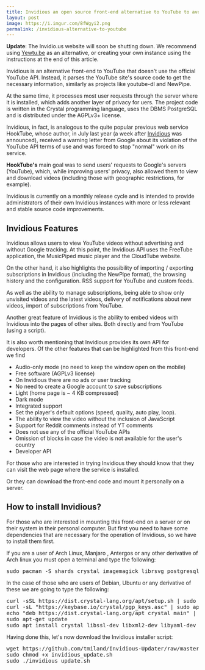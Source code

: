 ```yaml
---
title: Invidious an open source front-end alternative to YouTube to avoid snooping
layout: post
image: https://i.imgur.com/8fWgyi2.png
permalink: /invidious-alternative-to-youtube
---
```


**Update**: The Invidio.us website will soon be shutting down. We recommend using [Yewtu.be](https://yewtu.be) as an alternative, or creating your own instance using the instructions at the end of this article.

Invidious is an alternative front-end to YouTube that doesn't use the official YouTube API. Instead, it parses the YouTube site's source code to get the necessary information, similarly as projects like youtube-dl and NewPipe.

At the same time, it processes most user requests through the server where it is installed, which adds another layer of privacy for uers. The project code is written in the Crystal programming language, uses the DBMS PostgreSQL and is distributed under the AGPLv3+ license.

Invidious, in fact, is analogous to the quite popular previous web service HookTube, whose author, in July last year (a week after [Invidious](https://archive.is/9Kidy) was announced), received a warning letter from Google about its violation of the YouTube API terms of use and was forced to stop "normal" work on its service.

**HookTube's** main goal was to send users' requests to Google's servers (YouTube), which, while improving users' privacy, also allowed them to view and download videos (including those with geographic restrictions, for example).

Invidious is currently on a monthly release cycle and is intended to provide administrators of their own Invidious instances with more or less relevant and stable source code improvements.

## Invidious Features

Invidious allows users to view YouTube videos without advertising and without Google tracking. At this point, the Invidious API uses the FreeTube application, the MusicPiped music player and the CloudTube website.

On the other hand, it also highlights the possibility of importing / exporting subscriptions in Invidious (including the NewPipe format), the browsing history and the configuration. RSS support for YouTube and custom feeds.

As well as the ability to manage subscriptions, being able to show only unvisited videos and the latest videos, delivery of notifications about new videos, import of subscriptions from YouTube.

Another great feature of Invidious is the ability to embed videos with Invidious into the pages of other sites. Both directly and from YouTube (using a script).

It is also worth mentioning that Invidious provides its own API for developers. Of the other features that can be highlighted from this front-end we find

- Audio-only mode (no need to keep the window open on the mobile)
- Free software (AGPLv3 license)
- On Invidious there are no ads or user tracking
- No need to create a Google account to save subscriptions
- Light (home page is ~ 4 KB compressed)
- Dark mode
- Integrated support
- Set the player's default options (speed, quality, auto play, loop).
- The ability to view the video without the inclusion of JavaScript
- Support for Reddit comments instead of YT comments
- Does not use any of the official YouTube APIs
- Omission of blocks in case the video is not available for the user's country
- Developer API

For those who are interested in trying Invidious they should know that they can visit the web page where the service is installed.

Or they can download the front-end code and mount it personally on a server.

## How to install Invidious?

For those who are interested in mounting this front-end on a server or on their system in their personal computer. But first you need to have some dependencies that are necessary for the operation of Invidious, so we have to install them first.

If you are a user of Arch Linux, Manjaro , Antergos or any other derivative of Arch linux you must open a terminal and type the following:

<pre>
sudo pacman -S shards crystal imagemagick librsvg postgresql
</pre>

In the case of those who are users of Debian, Ubuntu or any derivative of these we are going to type the following:

<pre>
curl -sSL https://dist.crystal-lang.org/apt/setup.sh | sudo bash
curl -sL "https://keybase.io/crystal/pgp_keys.asc" | sudo apt-key add -
echo "deb https://dist.crystal-lang.org/apt crystal main" | sudo tee /etc/apt/sources.list.d/crystal.list
sudo apt-get update
sudo apt install crystal libssl-dev libxml2-dev libyaml-dev libgmp-dev libreadline-dev librsvg2-dev postgresql imagemagick libsqlite3-dev
</pre>

Having done this, let's now download the Invidious installer script:

<pre>
wget https://github.com/tmiland/Invidious-Updater/raw/master/invidious_update.sh
sudo chmod +x invidious_update.sh
sudo ./invidious_update.sh
</pre>
